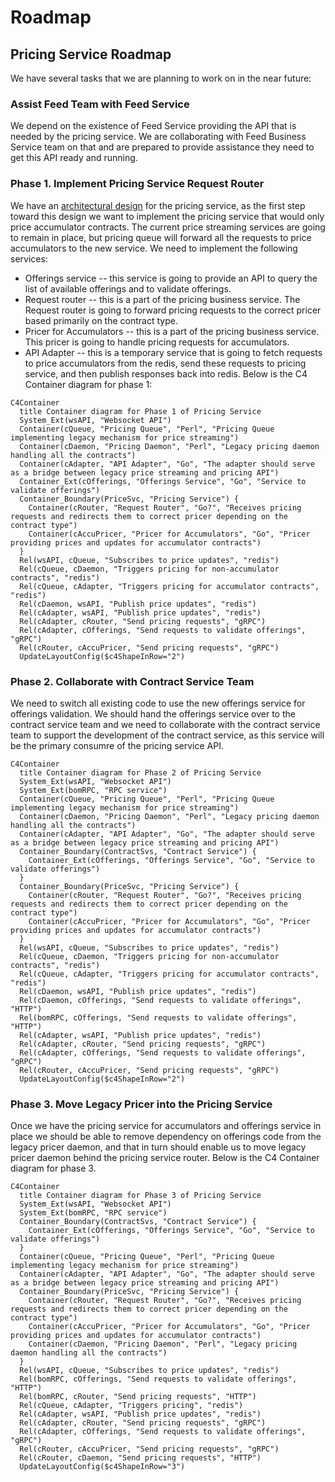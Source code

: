 # Roadmap

## Pricing Service Roadmap

We have several tasks that we are planning to work on in the near future:

### Assist Feed Team with Feed Service

We depend on the existence of Feed Service providing the API that is needed
by the pricing service. We are collaborating with Feed Business Service team on
that and are prepared to provide assistance they need to get this API ready
and running.

### Phase 1. Implement Pricing Service Request Router

We have an [architectural design](../api/index.md) for the pricing service, as the
first step toward this design we want to implement the pricing service that
would only price accumulator contracts. The current price streaming services
are going to remain in place, but pricing queue will forward all the requests
to price accumulators to the new service. We need to implement the following
services:
- Offerings service -- this service is going to provide an API to query the
  list of available offerings and to validate offerings.
- Request router -- this is a part of the pricing business service. The Request
  router is going to forward pricing requests to the correct pricer based
  primarily on the contract type.
- Pricer for Accumulators -- this is a part of the pricing business service.
  This pricer is going to handle pricing requests for accumulators.
- API Adapter -- this is a temporary service that is going to fetch requests to
  price accumulators from the redis, send these requests to pricing service,
  and then publish responses back into redis.
Below is the C4 Container diagram for phase 1:

```mermaid
C4Container
  title Container diagram for Phase 1 of Pricing Service
  System_Ext(wsAPI, "Websocket API")
  Container(cQueue, "Pricing Queue", "Perl", "Pricing Queue implementing legacy mechanism for price streaming")
  Container(cDaemon, "Pricing Daemon", "Perl", "Legacy pricing daemon handling all the contracts")
  Container(cAdapter, "API Adapter", "Go", "The adapter should serve as a bridge between legacy price streaming and pricing API")
  Container_Ext(cOfferings, "Offerings Service", "Go", "Service to validate offerings")
  Container_Boundary(PriceSvc, "Pricing Service") {
    Container(cRouter, "Request Router", "Go?", "Receives pricing requests and redirects them to correct pricer depending on the contract type")
    Container(cAccuPricer, "Pricer for Accumulators", "Go", "Pricer providing prices and updates for accumulator contracts")
  }
  Rel(wsAPI, cQueue, "Subscribes to price updates", "redis")
  Rel(cQueue, cDaemon, "Triggers pricing for non-accumulator contracts", "redis")
  Rel(cQueue, cAdapter, "Triggers pricing for accumulator contracts", "redis")
  Rel(cDaemon, wsAPI, "Publish price updates", "redis")
  Rel(cAdapter, wsAPI, "Publish price updates", "redis")
  Rel(cAdapter, cRouter, "Send pricing requests", "gRPC")
  Rel(cAdapter, cOfferings, "Send requests to validate offerings", "gRPC")
  Rel(cRouter, cAccuPricer, "Send pricing requests", "gRPC")
  UpdateLayoutConfig($c4ShapeInRow="2")
```

### Phase 2. Collaborate with Contract Service Team

We need to switch all existing code to use the new offerings service for
offerings validation. We should hand the offerings service over to the contract
service team and we need to collaborate with the contract service team to
support the development of the contract service, as this service will be the
primary consumre of the pricing service API.

```mermaid
C4Container
  title Container diagram for Phase 2 of Pricing Service
  System_Ext(wsAPI, "Websocket API")
  System_Ext(bomRPC, "RPC service")
  Container(cQueue, "Pricing Queue", "Perl", "Pricing Queue implementing legacy mechanism for price streaming")
  Container(cDaemon, "Pricing Daemon", "Perl", "Legacy pricing daemon handling all the contracts")
  Container(cAdapter, "API Adapter", "Go", "The adapter should serve as a bridge between legacy price streaming and pricing API")
  Container_Boundary(ContractSvs, "Contract Service") {
    Container_Ext(cOfferings, "Offerings Service", "Go", "Service to validate offerings")
  }
  Container_Boundary(PriceSvc, "Pricing Service") {
    Container(cRouter, "Request Router", "Go?", "Receives pricing requests and redirects them to correct pricer depending on the contract type")
    Container(cAccuPricer, "Pricer for Accumulators", "Go", "Pricer providing prices and updates for accumulator contracts")
  }
  Rel(wsAPI, cQueue, "Subscribes to price updates", "redis")
  Rel(cQueue, cDaemon, "Triggers pricing for non-accumulator contracts", "redis")
  Rel(cQueue, cAdapter, "Triggers pricing for accumulator contracts", "redis")
  Rel(cDaemon, wsAPI, "Publish price updates", "redis")
  Rel(cDaemon, cOfferings, "Send requests to validate offerings", "HTTP")
  Rel(bomRPC, cOfferings, "Send requests to validate offerings", "HTTP")
  Rel(cAdapter, wsAPI, "Publish price updates", "redis")
  Rel(cAdapter, cRouter, "Send pricing requests", "gRPC")
  Rel(cAdapter, cOfferings, "Send requests to validate offerings", "gRPC")
  Rel(cRouter, cAccuPricer, "Send pricing requests", "gRPC")
  UpdateLayoutConfig($c4ShapeInRow="2")
```

### Phase 3. Move Legacy Pricer into the Pricing Service

Once we have the pricing service for accumulators and offerings service in
place we should be able to remove dependency on offerings code from the legacy
pricer daemon, and that in turn should enable us to move legacy pricer daemon
behind the pricing service router. Below is the C4 Container
diagram for phase 3.

```mermaid
C4Container
  title Container diagram for Phase 3 of Pricing Service
  System_Ext(wsAPI, "Websocket API")
  System_Ext(bomRPC, "RPC service")
  Container_Boundary(ContractSvs, "Contract Service") {
    Container_Ext(cOfferings, "Offerings Service", "Go", "Service to validate offerings")
  }
  Container(cQueue, "Pricing Queue", "Perl", "Pricing Queue implementing legacy mechanism for price streaming")
  Container(cAdapter, "API Adapter", "Go", "The adapter should serve as a bridge between legacy price streaming and pricing API")
  Container_Boundary(PriceSvc, "Pricing Service") {
    Container(cRouter, "Request Router", "Go?", "Receives pricing requests and redirects them to correct pricer depending on the contract type")
    Container(cAccuPricer, "Pricer for Accumulators", "Go", "Pricer providing prices and updates for accumulator contracts")
    Container(cDaemon, "Pricing Daemon", "Perl", "Legacy pricing daemon handling all the contracts")
  }
  Rel(wsAPI, cQueue, "Subscribes to price updates", "redis")
  Rel(bomRPC, cOfferings, "Send requests to validate offerings", "HTTP")
  Rel(bomRPC, cRouter, "Send pricing requests", "HTTP")
  Rel(cQueue, cAdapter, "Triggers pricing", "redis")
  Rel(cAdapter, wsAPI, "Publish price updates", "redis")
  Rel(cAdapter, cRouter, "Send pricing requests", "gRPC")
  Rel(cAdapter, cOfferings, "Send requests to validate offerings", "gRPC")
  Rel(cRouter, cAccuPricer, "Send pricing requests", "gRPC")
  Rel(cRouter, cDaemon, "Send pricing requests", "HTTP")
  UpdateLayoutConfig($c4ShapeInRow="3")
```
